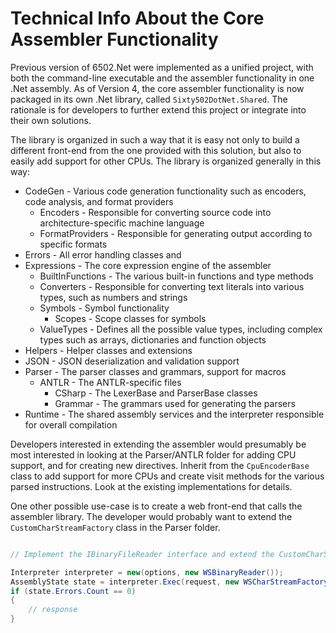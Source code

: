 ﻿# Technical Info About the Core Assembler Functionality

Previous version of 6502.Net were implemented as a unified project, with both the command-line executable and the assembler functionality in one .Net assembly. As of Version 4, the core assembler functionality is now packaged in its own .Net library, called `Sixty502DotNet.Shared`. The rationale is for developers to further extend this project or integrate into their own solutions.

The library is organized in such a way that it is easy not only to build a different front-end from the one provided with this solution, but also to easily add support for other CPUs. The library is organized generally in this way:

- CodeGen - Various code generation functionality such as encoders, code analysis, and format providers
  - Encoders - Responsible for converting source code into architecture-specific machine language
  - FormatProviders - Responsible for generating output according to specific formats
- Errors - All error handling classes and
- Expressions - The core expression engine of the assembler
  - BuiltInFunctions - The various built-in functions and type methods
  - Converters - Responsible for converting text literals into various types, such as numbers and strings
  - Symbols - Symbol functionality
    - Scopes - Scope classes for symbols
  - ValueTypes - Defines all the possible value types, including complex types such as arrays, dictionaries and function objects
- Helpers - Helper classes and extensions
- JSON - JSON deserialization and validation support
- Parser - The parser classes and grammars, support for macros
  - ANTLR - The ANTLR-specific files
    - CSharp - The LexerBase and ParserBase classes
    - Grammar - The grammars used for generating the parsers
- Runtime - The shared assembly services and the interpreter responsible for overall compilation

Developers interested in extending the assembler would presumably be most interested in looking at the Parser/ANTLR folder for adding CPU support, and for creating new directives. Inherit from the `CpuEncoderBase` class to add support for more CPUs and create visit methods for the various parsed instructions. Look at the existing implementations for details.

One other possible use-case is to create a web front-end that calls the assembler library. The developer would probably want to extend the `CustomCharStreamFactory` class in the Parser folder.

```csharp

// Implement the IBinaryFileReader interface and extend the CustomCharStreamFactory class

Interpreter interpreter = new(options, new WSBinaryReader());
AssemblyState state = interpreter.Exec(request, new WSCharStreamFactory(handlerFunc));
if (state.Errors.Count == 0)
{
    // response
}
```